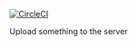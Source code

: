 [![CircleCI](https://circleci.com/gh/ssmlee04/meanio-zones/tree/master.svg?style=shield)](https://circleci.com/gh/ssmlee04/meanio-zones/tree/master)

Upload something to the server
